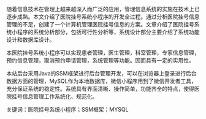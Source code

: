 
随着信息技术在管理上越来越深入而广泛的应用，管理信息系统的实施在技术上已逐步成熟。本文介绍了医院挂号系统小程序的开发全过程。通过分析医院挂号信息管理的不足，创建了一个计算机管理医院挂号信息的方案。文章介绍了医院挂号系统小程序的系统分析部分，包括可行性分析等，系统设计部分主要介绍了系统功能设计和数据库设计。

本医院挂号系统小程序可以实现患者管理，医生管理，科室管理，专家信息管理，预约信息管理，取消预约申请管理，系统管理等功能。因而具有一定的实用性。

本站后台采用Java的SSM框架进行后台管理开发，可以在浏览器上登录进行后台数据方面的管理，MySQL作为本地数据库，微信小程序用到了微信开发者工具，充分保证系统的稳定性。系统具有界面清晰、操作简单，功能齐全的特点，使得医院挂号信息管理工作系统化、规范化。

关键词：医院挂号系统小程序；SSM框架；MYSQL
